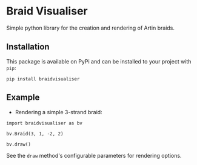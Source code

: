 # Braid Visualiser

Simple python library for the creation and rendering of Artin braids.

## Installation

This package is available on PyPi and can be installed to your project with `pip`:

```
pip install braidvisualiser
```

## Example

- Rendering a simple 3-strand braid:

```
import braidvisualiser as bv

bv.Braid(3, 1, -2, 2)

bv.draw()
```

See the `draw` method's configurable parameters for rendering options.